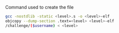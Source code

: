 Command used to create the file

``` bash
gcc -nostdlib -static <level>.s -o <level>-elf
objcopy --dump-section .text=<level> <level>-elf
/challenge/($username) < <level>
```
